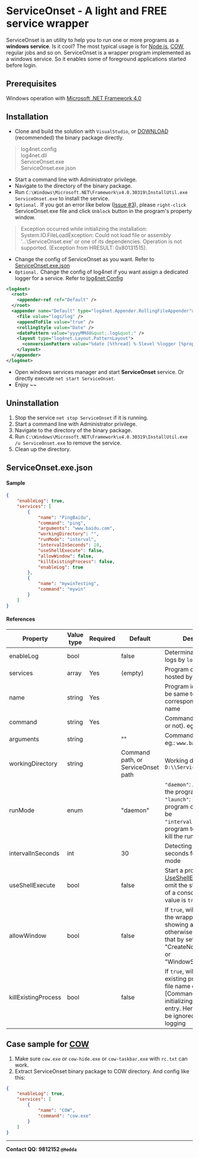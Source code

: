 ServiceOnset - A light and FREE service wrapper
===============================================

ServiceOnset is an utility to help you to run one or more programs as a **windows service**. Is it cool?
The most typical usage is for [Node.js], [COW], regular jobs and so on.
ServiceOnset is a wrapper program implemented as a windows service. So it enables some of foreground applications started before login.

Prerequisites
-------------
Windows operation with [Microsoft .NET Framework 4.0]

Installation
------------
* Clone and build the solution with `VisualStudio`, or [DOWNLOAD] (recommended) the binary package directly.
> log4net.config  
> log4net.dll  
> ServiceOnset.exe  
> ServiceOnset.exe.json  

* Start a command line with Administrator privilege.
* Navigate to the directory of the binary package.
* Run `C:\Windows\Microsoft.NET\Framework\v4.0.30319\InstallUtil.exe ServiceOnset.exe` to install the service.
* `Optional.` If you got an error like below ([Issue #3]), please `right-click` ServiceOnset.exe file and click `Unblock` button in the program's property window.
> Exception occurred while initializing the installation:  
> System.IO.FileLoadException: Could not load file or assembly '...\ServiceOnset.exe' or one of its dependencies. Operation is not supported. (Exception from HRESULT: 0x80131515).

* Change the config of ServiceOnset as you want. Refer to [ServiceOnset.exe.json](#config)
* `Optional.` Change the config of log4net if you want assign a dedicated logger for a service. Refer to [log4net Config]

```xml
<log4net>
  <root>
    <appender-ref ref="Default" />
  </root>
  <appender name="Default" type="log4net.Appender.RollingFileAppender">
    <file value="logs/log" />
    <appendToFile value="true" />
    <rollingStyle value="Date" />
    <datePattern value="yyyyMMdd&quot;.log&quot;" />
    <layout type="log4net.Layout.PatternLayout">
      <conversionPattern value="%date [%thread] %-5level %logger [%property{NDC}] - %message%newline" />
    </layout>
  </appender>
</log4net>
```
* Open windows services manager and start **ServiceOnset** service. Or directly execute `net start ServiceOnset`.
* Enjoy ~~

Uninstallation
--------------
1. Stop the service `net stop ServiceOnset` if it is running.
2. Start a command line with Administrator privilege.
3. Navigate to the directory of the binary package.
4. Run `C:\Windows\Microsoft.NET\Framework\v4.0.30319\InstallUtil.exe /u ServiceOnset.exe` to remove the service.
5. Clean up the directory.

<a name="config">ServiceOnset.exe.json</a>
------------------------------------------
#### Sample
```json
{
	"enableLog": true,
	"services": [
		{
			"name": "PingBaidu",
			"command": "ping",
			"arguments": "www.baidu.com",
			"workingDirectory": "",
			"runMode": "interval",
			"intervalInSeconds": 10,
			"useShellExecute": false,
			"allowWindow": false,
			"killExistingProcess": false,
			"enableLog": true
		},
		{
			"name": "mywinTesting",
			"command": "mywin"
		}
	]
}
```
#### References
|Property			|Value type	|Required	|Default	|Description|
|--------			|------		|-------	|-------	|-----------|
|enableLog			|bool		|			|false		|Determinate if generate logs by `log4net`|
|services			|array		|Yes		|(empty)	|Program definitions hosted by `ServiceOnset`|
|name				|string		|Yes		|			|Program identifier, must be same to the corresponding logger name|
|command			|string		|Yes		|			|Command (with full path or not). eg.: `ping`|
|arguments			|string		|			|""			|Command arguments. eg.: `www.baidu.com`|
|workingDirectory	|string		|			|Command path, or ServiceOnset path			|Working directory. eg.: `D:\\ServiceOnset\\`|
|runMode			|enum 		|			|"daemon"	|`"daemon"`: Auto-restart the program if it exited<br/>`"launch"`: Launch the program once and let it be<br/>`"interval"`: Restart the program termly by force kill the running process|
|intervalInSeconds	|int		|			|30			|Detecting interval in seconds for current run mode|
|useShellExecute	|bool		|			|false		|Start a process by [UseShellExecute]. Will omit the standard output of a console when the value is `true`|
|allowWindow		|bool		|			|false		|If `true`, will not restrict the wrapped program showing an UI; otherwise, will try to do that by setting "CreateNoWindow=true" or "WindowStyle=Hidden"|
|killExistingProcess|bool		|			|false		|If `true`, will try to kill the existing process whose file name equals [Command] when initializing the service entry. Here any error will be ignored except logging|

Case sample for [COW]
---------------------
1. Make sure `cow.exe` or `cow-hide.exe` or `cow-taskbar.exe` with `rc.txt` can work.
2. Extract ServiceOnset binary package to COW directory. And config like this:
```json
{
	"enableLog": true,
	"services": [
		{
			"name": "COW",
			"command": "cow.exe"
		}
	]
}
```

-------------------------------
**Contact QQ: 9812152 `@Hedda`**

[Node.js]: http://nodejs.org/
[COW]: https://github.com/cyfdecyf/cow
[Microsoft .NET Framework 4.0]: http://www.microsoft.com/zh-cn/download/details.aspx?id=17718
[DOWNLOAD]: https://github.com/HeddaZ/ServiceOnset/releases
[log4net Config]: http://logging.apache.org/log4net/release/config-examples.html
[UseShellExecute]: http://msdn.microsoft.com/en-us/library/system.diagnostics.processstartinfo.useshellexecute.aspx
[Issue #3]: https://github.com/HeddaZ/ServiceOnset/issues/3